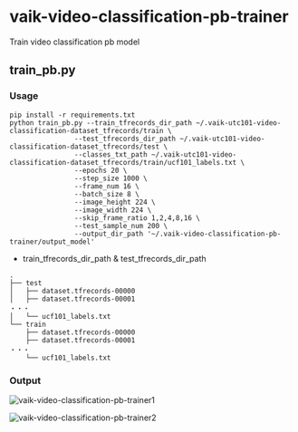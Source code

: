 # vaik-video-classification-pb-trainer
Train video classification pb model

## train_pb.py

### Usage

```shell
pip install -r requirements.txt
python train_pb.py --train_tfrecords_dir_path ~/.vaik-utc101-video-classification-dataset_tfrecords/train \
                --test_tfrecords_dir_path ~/.vaik-utc101-video-classification-dataset_tfrecords/test \
                --classes_txt_path ~/.vaik-utc101-video-classification-dataset_tfrecords/train/ucf101_labels.txt \
                --epochs 20 \
                --step_size 1000 \
                --frame_num 16 \
                --batch_size 8 \
                --image_height 224 \
                --image_width 224 \
                --skip_frame_ratio 1,2,4,8,16 \
                --test_sample_num 200 \
                --output_dir_path '~/.vaik-video-classification-pb-trainer/output_model'        
```

- train_tfrecords_dir_path & test_tfrecords_dir_path

```shell
.
├── test
│   ├── dataset.tfrecords-00000
│   ├── dataset.tfrecords-00001
・・・
│   └── ucf101_labels.txt
└── train
    ├── dataset.tfrecords-00000
    ├── dataset.tfrecords-00001
・・・
    └── ucf101_labels.txt

```

### Output

![vaik-video-classification-pb-trainer1](https://github.com/vaik-info/vaik-video-classification-pb-trainer/assets/116471878/07611900-8ed2-4979-8c45-56444ce98f86)

![vaik-video-classification-pb-trainer2](https://github.com/vaik-info/vaik-video-classification-pb-trainer/assets/116471878/0cf2a939-15d5-4f4f-997d-735fa540fb01)
